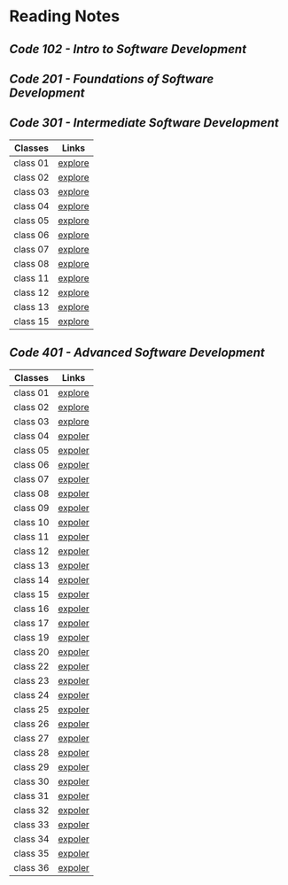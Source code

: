 # **Reading Notes**
## *Code 102 - Intro to Software Development*
## *Code 201 - Foundations of Software Development*
## *Code 301 - Intermediate Software Development*

| Classes | Links|
| --- | ----------- |
| class 01| [explore](./code301/class01.md)|
| class 02 |[explore](./code301/class02.md) |
| class 03| [explore](./code301/class03.md) |
| class 04 | [explore](./code301/class04.md) |
| class 05| [explore](./code301/class05.md) |
| class 06 | [explore](./code301/class06.md) |
| class 07| [explore](./code301/class07.md) |
| class 08 | [explore](./code301/class08.md) |
| class 11| [explore](./code301/class11.md) |
| class 12| [explore](./code301/class12.md) |
| class 13| [explore](./code301/class13.md) |
| class 15 | [explore](./code301/class15.md)|


## *Code 401 - Advanced Software Development*

| Classes| Links |
| --- | ----------- |
| class 01 |[explore](./code401/class01.md) |
| class 02 |[explore](./code401/class02.md) |
| class 03 |[explore](./code401/class03.md) |
|class 04|[expoler](./code401/class04.md)   |
|class 05|[expoler](./code401/class05.md)   |
|class 06|[expoler](./code401/class06.md)   |
|class 07|[expoler](./code401/class07.md)   |
|class 08|[expoler](./code401/class08.md)  |
|class 09|[expoler](./code401/class09.md)   |
|class 10|[expoler](./code401/class10.md)   |
|class 11|[expoler](./code401/class11.md)   |
|class 12|[expoler](./code401/class12.md)   |
|class 13|[expoler](./code401/class13.md)   |
|class 14|[expoler](./code401/class14.md)   |
|class 15|[expoler](./code401/class15.md)   |
|class 16|[expoler](./code401/class16.md)   |
|class 17|[expoler](./code401/class17.md)   |
|class 19|[expoler](./code401/class19.md)   |
|class 20|[expoler](./code401/class20.md)   |
|class 22|[expoler](./code401/class22.md)   |
|class 23|[expoler](./code401/class23.md)   |
|class 24|[expoler](./code401/class24.md)   |
|class 25|[expoler](./code401/class25.md)   |
|class 26|[expoler](./code401/class26.md)   |
|class 27|[expoler](./code401/class27.md)   |
|class 28|[expoler](./code401/class28.md)   |
|class 29|[expoler](./code401/class29.md)   |
|class 30|[expoler](./code401/class30.md)   |
|class 31|[expoler](./code401/class31.md)   |
|class 32|[expoler](./code401/class32.md)   |
|class 33|[expoler](./code401/class33.md)   |
|class 34|[expoler](./code401/class34.md)   |
|class 35|[expoler](./code401/class35.md)   |
|class 36|[expoler](./code401/class36.md)   |


